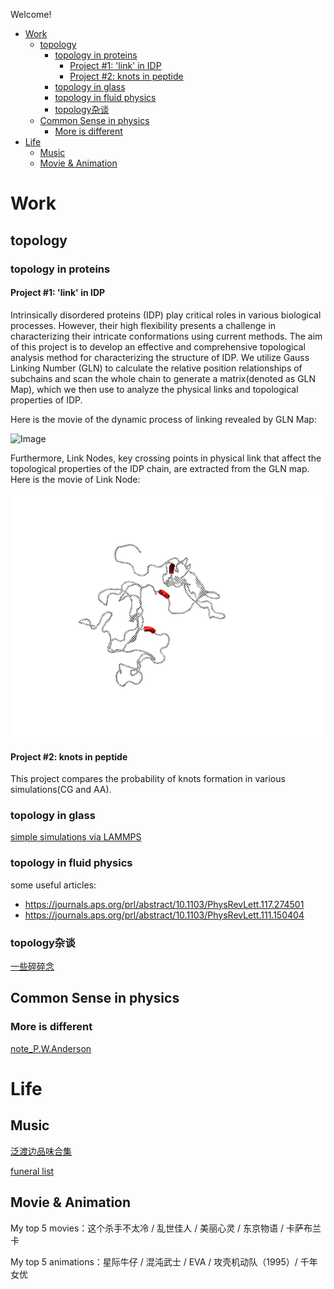 Welcome!


- [Work](#work)
  - [topology](#topology)
    - [topology in proteins](#topology-in-proteins)
      - [Project #1: 'link' in IDP](#project-1-link-in-idp)
      - [Project #2: knots in peptide](#project-2-knots-in-peptide)
    - [topology in glass](#topology-in-glass)
    - [topology in fluid physics](#topology-in-fluid-physics)
    - [topology杂谈](#topology杂谈)
  - [Common Sense in physics](#common-sense-in-physics)
    - [More is different](#more-is-different)
- [Life](#life)
  - [Music](#music)
  - [Movie \& Animation](#movie--animation)



# Work

## topology

### topology in proteins

#### Project #1: 'link' in IDP

Intrinsically disordered proteins (IDP) play critical roles in various biological processes. However, their high flexibility presents a challenge in characterizing their intricate conformations using current methods. The aim of this project is to develop an effective and comprehensive topological analysis method for characterizing the structure of IDP. We utilize Gauss Linking Number (GLN) to calculate the relative position relationships of subchains and scan the whole chain to generate a matrix(denoted as GLN Map), which we then use to analyze the physical links and topological properties of IDP. 

Here is the movie of the dynamic process of linking revealed by GLN Map:

![Image](./topology_in_IDP/dynamic_process.gif)

Furthermore, Link Nodes, key crossing points in physical link that affect the topological properties of the IDP chain, are extracted from the GLN map. Here is the movie of Link Node:

![Image](./topology_in_IDP/linknode.gif)

#### Project #2: knots in peptide

This project compares the probability of knots formation in various simulations(CG and AA).

### topology in glass

[simple simulations via LAMMPS](./topology_in_glass/MD_in_LAMMPS.md)

### topology in fluid physics

some useful articles:

- https://journals.aps.org/prl/abstract/10.1103/PhysRevLett.117.274501
- https://journals.aps.org/prl/abstract/10.1103/PhysRevLett.111.150404

### topology杂谈

[一些碎碎念](./topology_mix/tp_index.md)

## Common Sense in physics

### More is different

[note_P.W.Anderson](/common_sense_phy/note1.md)

# Life

## Music

[泛渡边品味合集](https://music.apple.com/cn/playlist/%E6%B3%9B%E6%B8%A1%E8%BE%B9%E5%93%81%E5%91%B3%E5%90%88%E9%9B%86/pl.u-9N9L2GyIxmJMP73)

[funeral list](https://music.apple.com/cn/playlist/funeral%E6%AD%8C%E5%8D%95/pl.u-DdANrpPsa124vlk)

## Movie & Animation

My top 5 movies：这个杀手不太冷 / 乱世佳人 / 美丽心灵 / 东京物语 / 卡萨布兰卡

My top 5 animations：星际牛仔 / 混沌武士 / EVA / 攻壳机动队（1995）/ 千年女优

